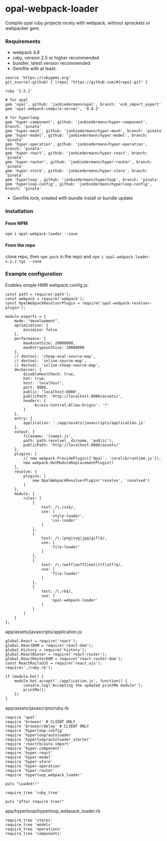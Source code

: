 # opal-webpack-loader
Compile opal ruby projects nicely with webpack, without sprockets or webpacker gem.
### Requirements
- webpack 4.8
- ruby, version 2.5 or higher recommended
- bundler, latest version recommended
- Gemfile with at least: 
```
source 'https://rubygems.org'
git_source(:github) { |repo| "https://github.com/#{repo}.git" }

ruby '2.5.1'

# for opal
gem 'opal', github: 'janbiedermann/opal', branch: 'es6_import_export'
gem 'opal-webpack-compile-server', '0.0.2'

# for hyperloop
gem 'hyper-component', github: 'janbiedermann/hyper-component', branch: 'pinata'
gem 'hyper-mesh', github: 'janbiedermann/hyper-mesh', branch: 'pinata'
gem 'hyper-model', github: 'janbiedermann/hyper-model', branch: 'pinata'
gem 'hyper-operation', github: 'janbiedermann/hyper-operation', branch: 'pinata'
gem 'hyper-react', github: 'janbiedermann/hyper-react', branch: 'pinata'
gem 'hyper-router', github: 'janbiedermann/hyper-router', branch: 'pinata'
gem 'hyper-store', github: 'janbiedermann/hyper-store', branch: 'pinata'
gem 'hyperloop', github: 'janbiedermann/hyperloop', branch: 'pinata'
gem 'hyperloop-config', github: 'janbiedermann/hyperloop-config', branch: 'pinata'
```
- Gemfile.lock, created with bundle install or bundle update
### Installation
#### From NPM
`npm i opal-webpack-loader --save`
#### From the repo
clone repo, then `npm pack` in the repo and `npm i opal-webpack-loader-x.y.z.tgz --save`
### Example configuration
Enables simple HMR
webpack.config.js:
```
const path = require('path');
const webpack = require('webpack');
const OpalWebpackResolverPlugin = require('opal-webpack-resolver-plugin');

module.exports = {
    mode: "development",
    optimization: {
        minimize: false
    },
    performance: {
        maxAssetSize: 20000000,
        maxEntrypointSize: 20000000
    },
    // devtool: 'cheap-eval-source-map',
    // devtool: 'inline-source-map',
    // devtool: 'inline-cheap-source-map',
    devServer: {
        disableHostCheck: true,
        hot: true,
        host: 'localhost',
        port: 8080,
        public: 'localhost:8080',
        publicPath: 'http://localhost:8080/assets/',
        headers: {
            'Access-Control-Allow-Origin': '*'
        }
    },
    entry: {
        application: './app/assets/javascripts/application.js'
    },
    output: {
        filename: '[name].js',
        path: path.resolve(__dirname, 'public'),
        publicPath: 'http://localhost:8080/assets/'
    },
    plugins: [
        // new webpack.ProvidePlugin({'Opal': 'corelib/runtime.js'}),
        new webpack.HotModuleReplacementPlugin()
    ],
    resolve: {
        plugins: [
            new OpalWebpackResolverPlugin('resolve', 'resolved')
        ]
    },
    module: {
        rules: [
            {
                test: /\.css$/,
                use: [
                    'style-loader',
                    'css-loader'
                ]
            },
            {
                test: /\.(png|svg|jpg|gif)$/,
                use: [
                    'file-loader'
                ]
            },
            {
                test: /\.(woff|woff2|eot|ttf|otf)$/,
                use: [
                    'file-loader'
                ]
            },
            {
                test: /\.rb$/,
                use: [
                    'opal-webpack-loader'
                ]
            }
        ]
    }
};
```
app/assets/javascripts/application.js:
```
global.React = require('react');
global.ReactDOM = require('react-dom');
global.History = require('history');
global.ReactRouter = require('react-router');
global.ReactRouterDOM = require('react-router-dom');
const ReactRailsUJS = require('react_ujs');
require('./ruby.rb');

if (module.hot) {
    module.hot.accept('./application.js', function() {
        console.log('Accepting the updated printMe module!');
        printMe();
    })
}
```
app/assets/javascripts/ruby.rb
```
require 'opal'
require 'browser' # CLIENT ONLY
require 'browser/delay' # CLIENT ONLY
require 'hyperloop-config'
require 'hyperloop/autoloader'
require 'hyperloop/autoloader_starter'
require 'reactrb/auto-import'
require 'hyper-component'
require 'hyper-react'
require 'hyper-model'
require 'hyper-store'
require 'hyper-operation'
require 'hyper-router'
require 'hyperloop_webpack_loader'

puts "Loaded!!"

require_tree 'ruby_tree'

puts "after require tree!"
```
app/hyperloop/hyperloop_webpack_loader.rb
```
require_tree 'stores'
require_tree 'models'
require_tree 'operations'
require_tree 'components'
```